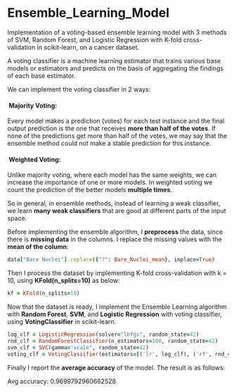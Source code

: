 # Ensemble_Learning_Model
Implementation of a voting-based ensemble learning model with 3 methods of SVM, Random Forest, and Logistic Regression with K-fold cross-validation in scikit-learn, on a cancer dataset.

A voting classifier is a machine learning estimator that trains various base models or estimators and predicts on the basis of aggregating the findings of each base estimator.

We can implement the voting classifier in 2 ways:

<h4> &nbsp;Majority Voting:</h4>

Every model makes a prediction (votes) for each test instance and the final output prediction is the one that receives **more than half of the votes**. If none of the predictions get more than half of the votes, we may say that the ensemble method could not make a stable prediction for this instance.

<h4> &nbsp;Weighted Voting:</h4>

Unlike majority voting, where each model has the same weights, we can increase the importance of one or more models. In weighted voting we count the prediction of the better models **multiple times**.

So in general, in ensemble methods, instead of learning a weak classifier, we learn **many weak classifiers** that are good at different parts of the input space.

Before implementing the ensemble algorithm, I **preprocess** the data, since there is **missing data** in the columns.
I replace the missing values with the **mean of the column**:

```ruby
data["Bare Nuclei"].replace({"?": Bare_Nuclei_mean}, inplace=True)
```

Then I process the dataset by implementing K-fold cross-validation with k = 10, using  **KFold(n_splits=10)** as below:

```ruby
kf = KFold(n_splits=10)
```

Now that the dataset is ready, I implement the Ensemble Learning algorithm with **Random Forest**, **SVM**, and **Logistic Regression** with voting classifier, using **VotingClassifier** in scikit-learn. 

```ruby
log_clf = LogisticRegression(solver="lbfgs", random_state=42)
rnd_clf = RandomForestClassifier(n_estimators=100, random_state=42)
svm_clf = SVC(gamma="scale", random_state=42)
voting_clf = VotingClassifier(estimators=[('lr', log_clf), ('rf', rnd_clf), ('svc', svm_clf)])
```

Finally I report the **average accuracy** of the model. The result is as follows:

Avg accuracy: 0.9699792960662528
